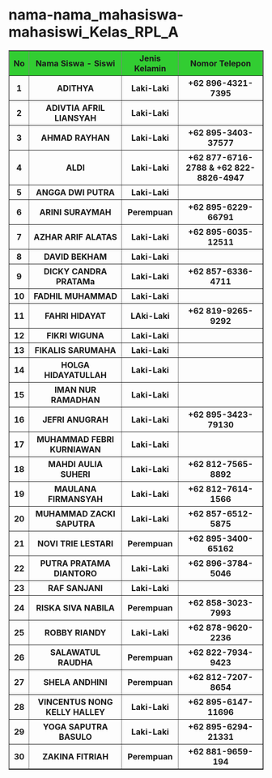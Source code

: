 # nama-nama_mahasiswa-mahasiswi_Kelas_RPL_A
<!DOCTYPE html>
<html>
<head>
    
<title>ABSENSI</title>
</head>
<body>
<table border="1">
        <tr style="background-color: limegreen;"
<tr>
    <th>No</th>
    <th>Nama Siswa - Siswi</th>
    <th>Jenis Kelamin</th>
    <th>Nomor Telepon</th>
</tr>
<tr>
    <th>1</th>
    <th>ADITHYA</th>
    <th>Laki-Laki</th>
    <th>+62 896-4321-7395</th>
</tr>
<tr>
    <th>2</th>
    <th>ADIVTIA AFRIL LIANSYAH</th>
    <th>Laki-Laki</th>
    <th></th>
</tr>
<tr>
    <th>3</th>
    <th>AHMAD RAYHAN</th>
    <th>Laki-Laki</th>
    <th>+62 895-3403-37577</th>
</tr>
<tr>
    <th>4</th>
    <th>ALDI</th>
    <th>Laki-Laki</th>
    <th>+62 877-6716-2788 & +62 822-8826-4947</th>
</tr>
<tr>
    <th>5</th>
    <th>ANGGA DWI PUTRA</th>
    <th>Laki-Laki</th>
    <th></th>
</tr>
<tr>
    <th>6</th>
    <th>ARINI SURAYMAH</th>
    <th>Perempuan</th>
    <th>+62 895-6229-66791</th>
</tr>
<tr>
    <th>7</th>
    <th>AZHAR ARIF ALATAS</th>
    <th>Laki-Laki</th>
    <th>+62 895-6035-12511</th>
</tr>
<tr>
    <th>8</th>
    <th>DAVID BEKHAM</th>
    <th>Laki-Laki</th>
    <th></th>
</tr>
<tr>
    <th>9</th>
    <th>DICKY CANDRA PRATAMa</th>
    <th>Laki-Laki</th>
    <th>+62 857-6336-4711</th>
</tr>
<tr>
    <th>10</th>
    <th>FADHIL MUHAMMAD</th>
    <th>Laki-Laki</th>
    <th></th>
</tr>
<tr>
    <th>11</th>
    <th>FAHRI HIDAYAT</th>
    <th>LAki-Laki</th>
    <th>+62 819-9265-9292</th>
</tr>
<tr>
    <th>12</th>
    <th>FIKRI WIGUNA</th>
    <th>Laki-Laki</th>
    <th></th>
</tr>
<tr>
    <th>13</th>
    <th>FIKALIS SARUMAHA</th>
    <th>Laki-Laki</th>
    <th></th>
</tr>
<tr>
    <th>14</th>
    <th>HOLGA HIDAYATULLAH</th>
    <th>Laki-Laki</th>
    <th></th>
</tr>
<tr>
    <th>15</th>
    <th>IMAN NUR RAMADHAN</th>
    <th>Laki-Laki</th>
    <th></th>
</tr>
<tr>
    <th>16</th>
    <th>JEFRI ANUGRAH</th>
    <th>Laki-Laki</th>
    <th>+62 895-3423-79130</th>
</tr>
<tr>
    <th>17</th>
    <th>MUHAMMAD FEBRI KURNIAWAN</th>
    <th>Laki-Laki</th>
    <th></th>
</tr>
<tr>
    <th>18</th>
    <th>MAHDI AULIA SUHERI</th>
    <th>Laki-Laki</th>
    <th>+62 812-7565-8892</th>
</tr>
<tr>
    <th>19</th>
    <th>MAULANA FIRMANSYAH</th>
    <th>Laki-Laki</th>
    <th>+62 812-7614-1566</th>
</tr>
<tr>
    <th>20</th>
    <th>MUHAMMAD ZACKI SAPUTRA</th>
    <th>Laki-Laki</th>
    <th>+62 857-6512-5875</th>
 </tr>
 <tr>
    <th>21</th>
    <th>NOVI TRIE LESTARI</th>
    <th>Perempuan</th>
    <th>+62 895-3400-65162</th>
</tr>
<tr>
    <th>22</th>
    <th>PUTRA PRATAMA DIANTORO</th>
    <th>Laki-Laki</th>
    <th>+62 896-3784-5046</th>
</tr>
<tr>
    <th>23</th>
    <th>RAF SANJANI</th>
    <th>Laki-Laki</th>
    <th></th>
</tr>
<tr>
    <th>24</th>
    <th>RISKA SIVA NABILA</th>
    <th>Perempuan</th>
    <th>+62 858-3023-7993</th>
</tr>
<tr>
    <th>25</th>
    <th>ROBBY RIANDY</th>
    <th>Laki-Laki</th>
    <th>+62 878-9620-2236</th>
</tr>
<tr>
    <th>26</th>
    <th>SALAWATUL RAUDHA</th>
    <th>Perempuan</th>
    <th>+62 822-7934-9423</th>
</tr>
<tr>
    <th>27</th>
    <th>SHELA ANDHINI</th>
    <th>Perempuan</th>
    <th>+62 812-7207-8654</th>
</tr>
<tr>
    <th>28</th>
    <th>VINCENTUS NONG KELLY HALLEY</th>
    <th>Laki-Laki</th>
    <th>+62 895-6147-11696</th>
</tr>
<tr>
    <th>29</th>
    <th>YOGA SAPUTRA BASULO</th>
    <th>Laki-Laki</th>
    <th>+62 895-6294-21331</th>
</tr>
<tr>
    <th>30</th>
    <th>ZAKINA FITRIAH</th>
    <th>Perempuan</th>
    <th>+62 881-9659-194</th>
 </tr>
 
 </html>


